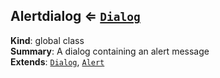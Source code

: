 
<base href="//D:/Personal/autotility/docs/">
<link rel="stylesheet" href="./dist/style.css" />
<a name="Alertdialog"></a>

## Alertdialog ⇐ [<code>Dialog</code>](#Dialog)
**Kind**: global class  
**Summary**: A dialog containing an alert message  
**Extends**: [<code>Dialog</code>](#Dialog), [<code>Alert</code>](#Alert)  

<script src="./dist/bundle.js" /></script>
		